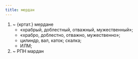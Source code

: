 ```yaml
---
title: мердан
---
```


1. ~ {кртат.} мердане
    * «храбрый, доблестный, отважный, мужественный»;
    * «храбро, доблестно, отважно, мужественно»;
    * цилиндр, вал, каток; скалка;
    * ИЛМ;
2. ~ РПН мардан
